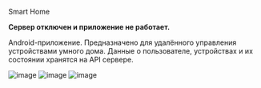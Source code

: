 Smart Home

**Сервер отключен и приложение не работает.**

Android-приложение. Предназначено для удалённого управления устройствами умного дома.
Данные о пользователе, устройствах и их состоянии хранятся на API сервере.



![image](https://user-images.githubusercontent.com/94042423/183042340-88851dcf-9d08-421f-b1c1-2a138acd0521.png)
![image](https://user-images.githubusercontent.com/94042423/183042010-cecb0314-6e1c-492e-aad7-b59de91297c6.png)
![image](https://user-images.githubusercontent.com/94042423/183041742-a24a1663-905b-4550-8635-d552a2a3c251.png)

